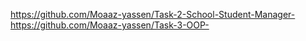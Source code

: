 https://github.com/Moaaz-yassen/Task-2-School-Student-Manager-
https://github.com/Moaaz-yassen/Task-3-OOP-
